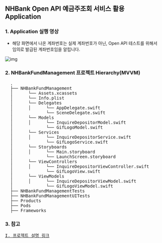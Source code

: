 ## NHBank Open API 예금주조회 서비스 활용 Application

### 1. Application 실행 영상
* 해당 화면에서 나온 계좌번호는 실제 계좌번호가 아닌, Open API 테스트를 위해서 임의로 발급된 계좌번호임을 알립니다.

![img](https://user-images.githubusercontent.com/77099686/129606826-71d46753-cdc1-4768-945c-21f71884ec94.gif)

### 2. NHBankFundManagement 프로젝트 Hierarchy(MVVM)
<pre>
  .
  ├── NHBankFundManagement 
  │      └── Assets.xcassets
  │      └── Info.plist
  │      └── Delegates
  │      │      └── AppDelegate.swift
  │             └── SceneDelegate.swift
  │      └── Models
  │      │      └── InquireDepositorModel.swift
  │             └── GifLogoModel.swift
  │      └── Services
  │      │      └── InquireDepositorService.swift
  │             └── GifLogoService.swift
  │      └── Storyboards
  │      │      └── Main.storyboard
  │             └── LaunchScreen.storyboard
  │      └── ViewControllers
  │      │      └── InquireDepositorViewController.swift
  │             └── GifLogoView.swift
  │      └── ViewModels
  │      │      └── InquireDepositorViewModel.swift
  │             └── GifLogoViewModel.swift
  ├── NHBankFundManagementTests
  ├── NHBankFundManagementUITests
  ├── Products            
  ├── Pods
  ├── Frameworks
</pre>

### 3. 참고
<pre><a href = "https://youngjaelee-github.github.io/ios%20project/personal%20project/2021/12/05/NHBank-OpenAPI-%EC%98%88%EA%B8%88%EC%A3%BC%EC%A1%B0%ED%9A%8C-%EC%84%9C%EB%B9%84%EC%8A%A4-Application.html">I. 프로젝트 설명 링크</a></pre>






